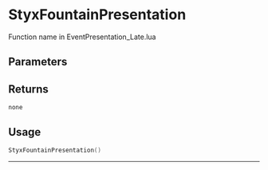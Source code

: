 # StyxFountainPresentation

Function name in EventPresentation_Late.lua

## Parameters

## Returns

`none`

## Usage

```lua
StyxFountainPresentation()
```

---
